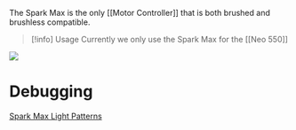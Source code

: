 The Spark Max is the only [[Motor Controller]] that is both brushed and brushless compatible.

> [!info] Usage
> Currently we only use the Spark Max for the [[Neo 550]]

![](https://i.imgur.com/IqjrZai.png)


# Debugging

[Spark Max Light Patterns](https://docs.revrobotics.com/sparkmax/status-led)